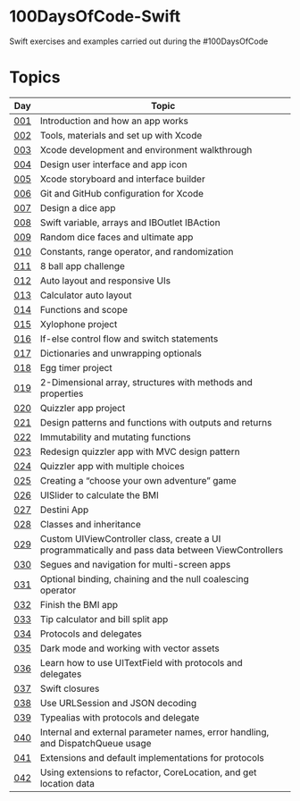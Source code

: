 # 100DaysOfCode-Swift
Swift exercises and examples carried out during the #100DaysOfCode

# Topics
| Day  | Topic |
| ------------- | ------------- |
| [001](https://github.com/simonemargio/100DaysOfCode-Swift/tree/main/001)  | Introduction and how an app works |
| [002](https://github.com/simonemargio/100DaysOfCode-Swift/tree/main/002)  | Tools, materials and set up with Xcode |
| [003](https://github.com/simonemargio/100DaysOfCode-Swift/tree/main/003)  | Xcode development and environment walkthrough |
| [004](https://github.com/simonemargio/100DaysOfCode-Swift/tree/main/004)  | Design user interface and app icon |
| [005](https://github.com/simonemargio/100DaysOfCode-Swift/tree/main/005)  | Xcode storyboard and interface builder |
| [006](https://github.com/simonemargio/100DaysOfCode-Swift/tree/main/006)  | Git and GitHub configuration for Xcode |
| [007](https://github.com/simonemargio/100DaysOfCode-Swift/tree/main/007)  | Design a dice app |
| [008](https://github.com/simonemargio/100DaysOfCode-Swift/tree/main/008)  | Swift variable, arrays and IBOutlet IBAction |
| [009](https://github.com/simonemargio/100DaysOfCode-Swift/tree/main/009)  | Random dice faces and ultimate app |
| [010](https://github.com/simonemargio/100DaysOfCode-Swift/tree/main/010)  | Constants, range operator, and randomization |
| [011](https://github.com/simonemargio/100DaysOfCode-Swift/tree/main/011)  | 8 ball app challenge |
| [012](https://github.com/simonemargio/100DaysOfCode-Swift/tree/main/012)  | Auto layout and responsive UIs |
| [013](https://github.com/simonemargio/100DaysOfCode-Swift/tree/main/013)  | Calculator auto layout |
| [014](https://github.com/simonemargio/100DaysOfCode-Swift/tree/main/014)  | Functions and scope |
| [015](https://github.com/simonemargio/100DaysOfCode-Swift/tree/main/015)  | Xylophone project |
| [016](https://github.com/simonemargio/100DaysOfCode-Swift/tree/main/016)  | If-else control flow and switch statements |
| [017](https://github.com/simonemargio/100DaysOfCode-Swift/tree/main/017)  | Dictionaries and unwrapping optionals |
| [018](https://github.com/simonemargio/100DaysOfCode-Swift/tree/main/018)  | Egg timer project |
| [019](https://github.com/simonemargio/100DaysOfCode-Swift/tree/main/019)  | 2-Dimensional array, structures with methods and properties |
| [020](https://github.com/simonemargio/100DaysOfCode-Swift/tree/main/020)  | Quizzler app project |
| [021](https://github.com/simonemargio/100DaysOfCode-Swift/tree/main/021)  | Design patterns and functions with outputs and returns |
| [022](https://github.com/simonemargio/100DaysOfCode-Swift/tree/main/022)  | Immutability and mutating functions |
| [023](https://github.com/simonemargio/100DaysOfCode-Swift/tree/main/023)  | Redesign quizzler app with MVC design pattern |
| [024](https://github.com/simonemargio/100DaysOfCode-Swift/tree/main/024)  | Quizzler app with multiple choices |
| [025](https://github.com/simonemargio/100DaysOfCode-Swift/tree/main/025)  | Creating a “choose your own adventure” game |
| [026](https://github.com/simonemargio/100DaysOfCode-Swift/tree/main/026)  | UISlider to calculate the BMI |
| [027](https://github.com/simonemargio/100DaysOfCode-Swift/tree/main/027)  | Destini App |
| [028](https://github.com/simonemargio/100DaysOfCode-Swift/tree/main/028)  | Classes and inheritance |
| [029](https://github.com/simonemargio/100DaysOfCode-Swift/tree/main/029)  | Custom UIViewController class, create a UI programmatically and pass data between ViewControllers |
| [030](https://github.com/simonemargio/100DaysOfCode-Swift/tree/main/030)  | Segues and navigation for multi-screen apps |
| [031](https://github.com/simonemargio/100DaysOfCode-Swift/tree/main/031)  | Optional binding, chaining and the null coalescing operator |
| [032](https://github.com/simonemargio/100DaysOfCode-Swift/tree/main/032)  | Finish the BMI app |
| [033](https://github.com/simonemargio/100DaysOfCode-Swift/tree/main/033)  | Tip calculator and bill split app |
| [034](https://github.com/simonemargio/100DaysOfCode-Swift/tree/main/034)  | Protocols and delegates |
| [035](https://github.com/simonemargio/100DaysOfCode-Swift/tree/main/035)  | Dark mode and working with vector assets |
| [036](https://github.com/simonemargio/100DaysOfCode-Swift/tree/main/036)  | Learn how to use UITextField with protocols and delegates |
| [037](https://github.com/simonemargio/100DaysOfCode-Swift/tree/main/037)  | Swift closures |
| [038](https://github.com/simonemargio/100DaysOfCode-Swift/tree/main/038)  | Use URLSession and JSON decoding |
| [039](https://github.com/simonemargio/100DaysOfCode-Swift/tree/main/039)  | Typealias with protocols and delegate |
| [040](https://github.com/simonemargio/100DaysOfCode-Swift/tree/main/040)  | Internal and external parameter names, error handling, and DispatchQueue usage |
| [041](https://github.com/simonemargio/100DaysOfCode-Swift/tree/main/041)  | Extensions and default implementations for protocols |
| [042](https://github.com/simonemargio/100DaysOfCode-Swift/tree/main/042)  | Using extensions to refactor, CoreLocation, and get location data |